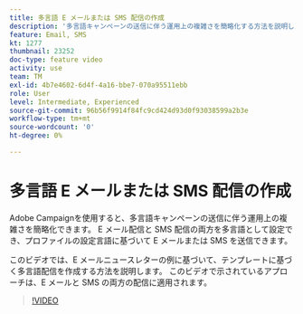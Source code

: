 ```yaml
---
title: 多言語 E メールまたは SMS 配信の作成
description: '多言語キャンペーンの送信に伴う運用上の複雑さを簡略化する方法を説明します。 '
feature: Email, SMS
kt: 1277
thumbnail: 23252
doc-type: feature video
activity: use
team: TM
exl-id: 4b7e4602-6d4f-4a16-bbe7-070a95511ebb
role: User
level: Intermediate, Experienced
source-git-commit: 96b56f9914f84fc9cd424d93d0f93038599a2b3e
workflow-type: tm+mt
source-wordcount: '0'
ht-degree: 0%

---
```


# 多言語 E メールまたは SMS 配信の作成

Adobe Campaignを使用すると、多言語キャンペーンの送信に伴う運用上の複雑さを簡略化できます。 E メール配信と SMS 配信の両方を多言語として設定でき、プロファイルの設定言語に基づいて E メールまたは SMS を送信できます。

このビデオでは、E メールニュースレターの例に基づいて、テンプレートに基づく多言語配信を作成する方法を説明します。 このビデオで示されているアプローチは、E メールと SMS の両方の配信に適用されます。

>[!VIDEO](https://video.tv.adobe.com/v/23252?quality=12)
